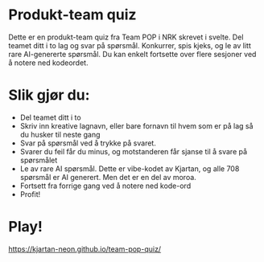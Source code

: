 # Produkt-team quiz

Dette er en produkt-team quiz fra Team POP i NRK skrevet i svelte. Del teamet ditt i to lag og svar på spørsmål. Konkurrer, spis kjeks, og le av litt rare AI-genererte spørsmål. Du kan enkelt fortsette over flere sesjoner ved å notere ned kodeordet.

# Slik gjør du:
* Del teamet ditt i to
* Skriv inn kreative lagnavn, eller bare fornavn til hvem som er på lag så du husker til neste gang
* Svar på spørsmål ved å trykke på svaret.
* Svarer du feil får du minus, og motstanderen får sjanse til å svare på spørsmålet
* Le av rare AI spørsmål. Dette er vibe-kodet av Kjartan, og alle 708 spørsmål er AI generert. Men det er en del av moroa.
* Fortsett fra forrige gang ved å notere ned kode-ord
* Profit!


# Play!
https://kjartan-neon.github.io/team-pop-quiz/
